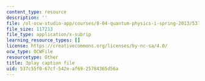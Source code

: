 ```yaml
---
content_type: resource
description: ''
file: /ol-ocw-studio-app/courses/8-04-quantum-physics-i-spring-2013/537c55f067cf542eaf6925784365d56a_cFPnLqEms5k.vtt
file_size: 117213
file_type: application/x-subrip
learning_resource_types: []
license: https://creativecommons.org/licenses/by-nc-sa/4.0/
ocw_type: OCWFile
resourcetype: Other
title: 3play caption file
uid: 537c55f0-67cf-542e-af69-25784365d56a
---
```

